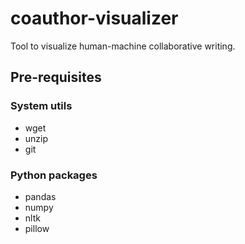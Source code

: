 # coauthor-visualizer
Tool to visualize human-machine collaborative writing.

## Pre-requisites
### System utils
- wget
- unzip
- git
### Python packages
- pandas
- numpy
- nltk
- pillow
